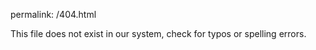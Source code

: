 permalink: /404.html
  <link rel="shortcut icon" type="image/jpg" href="assets/favicon.png"/>
This file does not exist in our system, check for typos or spelling errors.
